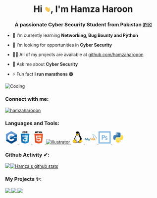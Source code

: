 <h1 align="center">Hi <img src="https://raw.githubusercontent.com/KevinPatel04/KevinPatel04/master/Hi.gif" width="20px">, I'm Hamza Haroon</h1>
<h3 align="center">A passionate Cyber Security Student from Pakistan 🇵🇰</h3>


- 🌱 I’m currently learning **Networking, Bug Bounty and Python**

- 🤝 I’m looking for opportunities in **Cyber Security**

- 👨‍💻 All of my projects are available at [github.com/hamzaharooon](github.com/hamzaharooon)

- 💬 Ask me about **Cyber Security**

- ⚡ Fun fact **I run marathons 😄**

<img align="center" alt="Coding" src="https://www.sogeti.com/globalassets/global/content-images/explore/blog/2020-predictions/00086---desk-anim---v0.3.gif">

<h3 align="left">Connect with me:</h3>
<p align="left">
<a href="https://linkedin.com/in/hamzaharooon" target="blank"><img align="center" src="https://raw.githubusercontent.com/rahuldkjain/github-profile-readme-generator/master/src/images/icons/Social/linked-in-alt.svg" alt="hamzaharooon" height="30" width="40" /></a>
</p>

<h3 align="left">Languages and Tools:</h3>
<p align="left"> <a href="https://www.w3schools.com/cpp/" target="_blank" rel="noreferrer"> <img src="https://raw.githubusercontent.com/devicons/devicon/master/icons/cplusplus/cplusplus-original.svg" alt="cplusplus" width="40" height="40"/> </a> <a href="https://www.w3schools.com/css/" target="_blank" rel="noreferrer"> <img src="https://raw.githubusercontent.com/devicons/devicon/master/icons/css3/css3-original-wordmark.svg" alt="css3" width="40" height="40"/> </a> <a href="https://www.w3.org/html/" target="_blank" rel="noreferrer"> <img src="https://raw.githubusercontent.com/devicons/devicon/master/icons/html5/html5-original-wordmark.svg" alt="html5" width="40" height="40"/> </a> <a href="https://www.adobe.com/in/products/illustrator.html" target="_blank" rel="noreferrer"> <img src="https://www.vectorlogo.zone/logos/adobe_illustrator/adobe_illustrator-icon.svg" alt="illustrator" width="40" height="40"/> </a> <a href="https://www.linux.org/" target="_blank" rel="noreferrer"> <img src="https://raw.githubusercontent.com/devicons/devicon/master/icons/linux/linux-original.svg" alt="linux" width="40" height="40"/> </a> <a href="https://www.mysql.com/" target="_blank" rel="noreferrer"> <img src="https://raw.githubusercontent.com/devicons/devicon/master/icons/mysql/mysql-original-wordmark.svg" alt="mysql" width="40" height="40"/> </a> <a href="https://www.photoshop.com/en" target="_blank" rel="noreferrer"> <img src="https://raw.githubusercontent.com/devicons/devicon/master/icons/photoshop/photoshop-line.svg" alt="photoshop" width="40" height="40"/> </a> <a href="https://www.python.org" target="_blank" rel="noreferrer"> <img src="https://raw.githubusercontent.com/devicons/devicon/master/icons/python/python-original.svg" alt="python" width="40" height="40"/> </a> </p>

### Github Activity ✔:

<a href="https://github.com/thegr1ffyn">
  <img align="left" src="https://github-readme-stats.vercel.app/api/top-langs/?username=thegr1ffyn&theme=tokyonight" />
  </a>

<a href="https://github.com/thegr1ffyn">
 <img align="center" src="https://github-readme-stats.vercel.app/api?username=thegr1ffyn&show_icons=true&theme=tokyonight&line_height=27" alt="Hamza's github stats"/>
</a>

### My Projects ✨:
  
<a href="https://github.com/thegr1ffyn/CS50-s-Introduction-to-Programming-with-Python">
  <img align="center" src="https://github-readme-stats.vercel.app/api/pin/?username=thegr1ffyn&repo=CS50-s-Introduction-to-Programming-with-Python&theme=tokyonight" />
</a>

<a href="https://github.com/thegr1ffyn/Cyber-Security-Toolkit">
  <img align="center" src="https://github-readme-stats.vercel.app/api/pin/?username=thegr1ffyn&repo=Cyber-Security-Toolkit&theme=tokyonight" />
</a>

<a href="https://github.com/thegr1ffyn/OOP">
  <img align="center" src="https://github-readme-stats.vercel.app/api/pin/?username=thegr1ffyn&repo=OOP&theme=tokyonight" />
</a>
